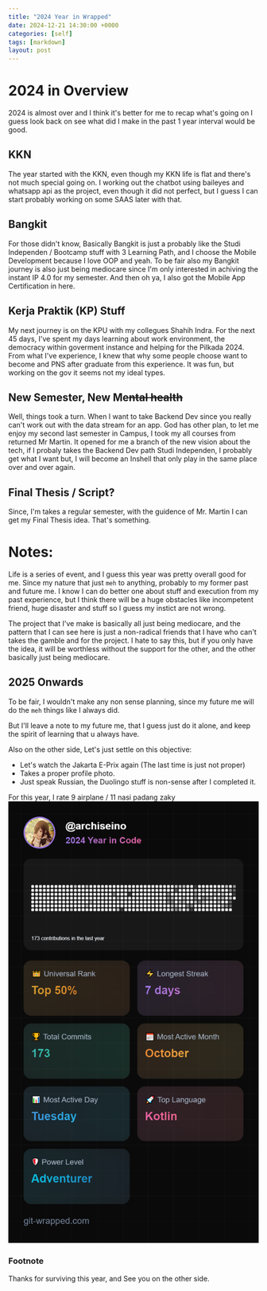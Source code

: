 ```yaml
---
title: "2024 Year in Wrapped"
date: 2024-12-21 14:30:00 +0000
categories: [self]
tags: [markdown]
layout: post
---
```


# 2024 in Overview
2024 is almost over and I think it's better for me to recap what's going on I guess look back on see what did I make in the past 1 year interval would be good.

## KKN 
The year started with the KKN, even though my KKN life is flat and there's not much special going on. I working out the chatbot using baileyes and whatsapp api as the project, even though it did not perfect, but I guess I can start probably working on some SAAS later with that.

## Bangkit 
For those didn't know, Basically Bangkit is just a probably like the Studi Independen / Bootcamp stuff with 3 Learning Path, and I choose the Mobile Development because I love OOP and yeah. To be fair also my Bangkit journey is also just being mediocare since I'm only interested in achiving the instant IP 4.0 for my semester. And then oh ya, I also got the Mobile App Certification in here.

## Kerja Praktik (KP) Stuff
My next journey is on the KPU with my collegues Shahih Indra. For the next 45 days, I've spent my days learning about work environment, the democracy within goverment instance and helping for the Pilkada 2024. From what I've experience, I knew that why some people choose want to become and PNS after graduate from this experience. It was fun, but working on the gov it seems not my ideal types.

## New Semester, New Me~~ntal health~~
Well, things took a turn. When I want to take Backend Dev since you really can't work out with the data stream for an app. God has other plan, to let me enjoy my second last semester in Campus, I took my all courses from returned Mr Martin. It opened for me a branch of the new vision about the tech, if I probaly takes the Backend Dev path Studi Independen, I probably get what I want but, I will become an Inshell that only play in the same place over and over again.

## Final Thesis / Script?
Since, I'm takes a regular semester, with the guidence of Mr. Martin I can get my Final Thesis idea. That's something.

# Notes:
Life is a series of event, and I guess this year was pretty overall good for me. Since my nature that just `meh` to anything, probably to my former past and future me. I know I can do better one about stuff and execution from my past experience, but I think there will be a huge obstacles like incompetent friend, huge disaster and stuff so I guess my instict are not wrong.

The project that I've make is basically all just being mediocare, and the pattern that I can see here is just a non-radical friends that I have who can't takes the gamble and for the project. I hate to say this, but if you only have the idea, it will be worthless without the support for the other, and the other basically just being mediocare.

## 2025 Onwards
To be fair, I wouldn't make any non sense planning, since my future me will do the `meh` things like I always did.

But I'll leave a note to my future me, that I guess just do it alone, and keep the spirit of learning that u always have.

Also on the other side, Let's just settle on this objective:
- Let's watch the Jakarta E-Prix again (The last time is just not proper)
- Takes a proper profile photo.
- Just speak Russian, the Duolingo stuff is non-sense after I completed it.

For this year, I rate 9 airplane / 11 nasi padang zaky
![Local Image Example](/assets/images/git-wrapped-archiseino.png)


### Footnote
Thanks for surviving this year, and See you on the other side.
